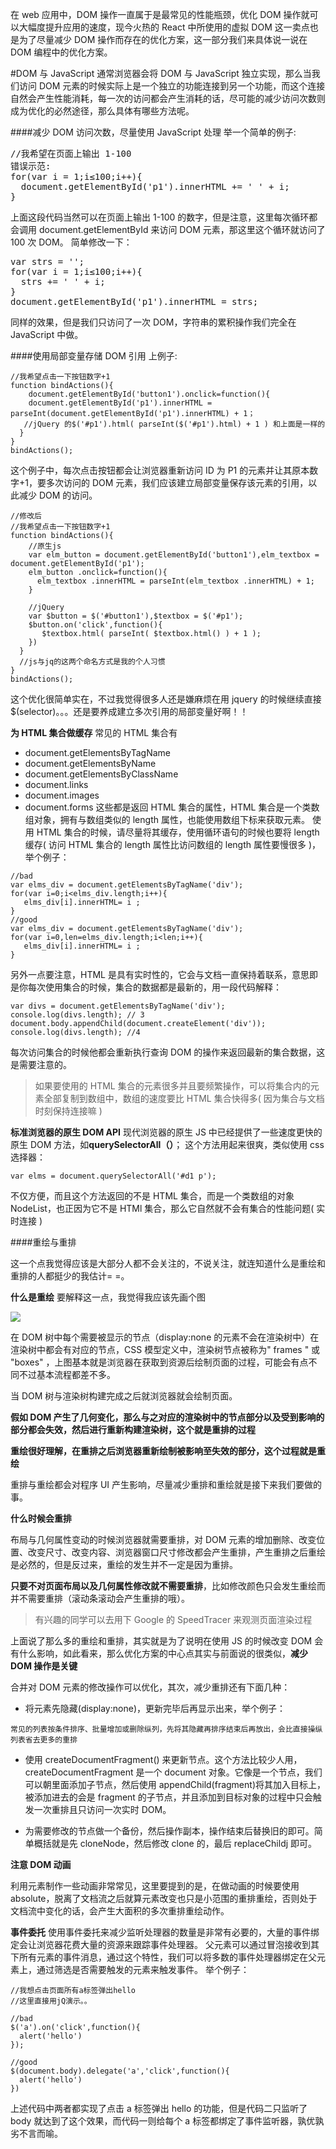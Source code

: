在 web 应用中，DOM 操作一直属于是最常见的性能瓶颈，优化 DOM 操作就可以大幅度提升应用的速度，现今火热的 React 中所使用的虚拟 DOM 这一卖点也是为了尽量减少 DOM 操作而存在的优化方案，这一部分我们来具体说一说在 DOM 编程中的优化方案。

#DOM 与 JavaScript
通常浏览器会将 DOM 与 JavaScript 独立实现，那么当我们访问 DOM 元素的时候实际上是一个独立的功能连接到另一个功能，而这个连接自然会产生性能消耗，每一次的访问都会产生消耗的话，尽可能的减少访问次数则成为优化的必然途径，那么具体有哪些方法呢。

####减少 DOM 访问次数，尽量使用 JavaScript 处理
举一个简单的例子:

<pre>
//我希望在页面上输出 1-100
错误示范:
for(var i = 1;i≤100;i++){
  document.getElementById('p1').innerHTML += ' ' + i;
}
</pre>

上面这段代码当然可以在页面上输出 1-100 的数字，但是注意，这里每次循环都会调用 document.getElementById 来访问 DOM 元素，那这里这个循环就访问了 100 次 DOM。
简单修改一下：

<pre>
var strs = '';
for(var i = 1;i≤100;i++){
  strs += ' ' + i;
}
document.getElementById('p1').innerHTML = strs;
</pre>

同样的效果，但是我们只访问了一次 DOM，字符串的累积操作我们完全在 JavaScript 中做。

####使用局部变量存储 DOM 引用
上例子:

```
//我希望点击一下按钮数字+1
function bindActions(){
    document.getElementById('button1').onclick=function(){
    document.getElementById('p1').innerHTML = parseInt(document.getElementById('p1').innerHTML) + 1；
   //jQuery 的$('#p1').html( parseInt($('#p1').html) + 1 ) 和上面是一样的
  }
}
bindActions();
```

这个例子中，每次点击按钮都会让浏览器重新访问 ID 为 P1 的元素并让其原本数字+1，要多次访问的 DOM 元素，我们应该建立局部变量保存该元素的引用，以此减少 DOM 的访问。

```
//修改后
//我希望点击一下按钮数字+1
function bindActions(){
    //原生js
    var elm_button = document.getElementById('button1'),elm_textbox = document.getElementById('p1');
    elm_button .onclick=function(){
      elm_textbox .innerHTML = parseInt(elm_textbox .innerHTML) + 1;
    }

    //jQuery
    var $button = $('#button1'),$textbox = $('#p1');
    $button.on('click',function(){
       $textbox.html( parseInt( $textbox.html() ) + 1 );
    })
  }
  //js与jq的这两个命名方式是我的个人习惯
}
bindActions();
```

这个优化很简单实在，不过我觉得很多人还是嫌麻烦在用 jquery 的时候继续直接 \$(selector)。。。还是要养成建立多次引用的局部变量好啊！！

**为 HTML 集合做缓存**
常见的 HTML 集合有

- document.getElementsByTagName
- document.getElementsByName
- document.getElementsByClassName
- document.links
- document.images
- document.forms
  这些都是返回 HTML 集合的属性，HTML 集合是一个类数组对象，拥有与数组类似的 length 属性，也能使用数组下标来获取元素。
  使用 HTML 集合的时候，请尽量将其缓存，使用循环语句的时候也要将 length 缓存( 访问 HTML 集合的 length 属性比访问数组的 length 属性要慢很多 )，举个例子：

```
//bad
var elms_div = document.getElementsByTagName('div');
for(var i=0;i<elms_div.length;i++){
   elms_div[i].innerHTML= i ;
}
//good
var elms_div = document.getElementsByTagName('div');
for(var i=0,len=elms_div.length;i<len;i++){
   elms_div[i].innerHTML= i ;
}
```

另外一点要注意，HTML 是具有实时性的，它会与文档一直保持着联系，意思即是你每次使用集合的时候，集合的数据都是最新的，用一段代码解释：

```
var divs = document.getElementsByTagName('div');
console.log(divs.length); // 3
document.body.appendChild(document.createElement('div'));
console.log(divs.length); //4
```

每次访问集合的时候他都会重新执行查询 DOM 的操作来返回最新的集合数据，这是需要注意的。

> 如果要使用的 HTML 集合的元素很多并且要频繁操作，可以将集合内的元素全部复制到数组中，数组的速度要比 HTML 集合快得多( 因为集合与文档时刻保持连接嘛 )

**标准浏览器的原生 DOM API**
现代浏览器的原生 JS 中已经提供了一些速度更快的原生 DOM 方法，如**querySelectorAll（）**；
这个方法用起来很爽，类似使用 css 选择器：

```
var elms = document.querySelectorAll('#d1 p');
```

不仅方便，而且这个方法返回的不是 HTML 集合，而是一个类数组的对象 NodeList，也正因为它不是 HTMl 集合，那么它自然就不会有集合的性能问题( 实时连接 )

####重绘与重排

这一个点我觉得应该是大部分人都不会关注的，不说关注，就连知道什么是重绘和重排的人都挺少的我估计= =。

**什么是重绘**
要解释这一点，我觉得我应该先画个图

![](http://upload-images.jianshu.io/upload_images/5677873-8aea795eacf3a0d7.png?imageMogr2/auto-orient/strip%7CimageView2/2/w/1240)

在 DOM 树中每个需要被显示的节点（display:none 的元素不会在渲染树中）在渲染树中都会有对应的节点，CSS 模型定义中，渲染树节点被称为" frames " 或 "boxes" ，上图基本就是浏览器在获取到资源后绘制页面的过程，可能会有点不同不过基本流程都差不多。

当 DOM 树与渲染树构建完成之后就浏览器就会绘制页面。

**假如 DOM 产生了几何变化，那么与之对应的渲染树中的节点部分以及受到影响的部分都会失效，然后进行重新构建渲染树，这个就是重排的过程**

**重绘很好理解，在重排之后浏览器重新绘制被影响至失效的部分，这个过程就是重绘**

重排与重绘都会对程序 UI 产生影响，尽量减少重排和重绘就是接下来我们要做的事。

**什么时候会重排**

布局与几何属性变动的时候浏览器就需要重排，对 DOM 元素的增加删除、改变位置、改变尺寸、改变内容、浏览器窗口尺寸修改都会产生重排，产生重排之后重绘是必然的，但是反过来，重绘的发生并不一定是因为重排。

**只要不对页面布局以及几何属性修改就不需要重排**，比如修改颜色只会发生重绘而并不需要重排（滚动条滚动会产生重排的哦）。

> 有兴趣的同学可以去用下 Google 的 SpeedTracer 来观测页面渲染过程

上面说了那么多的重绘和重排，其实就是为了说明在使用 JS 的时候改变 DOM 会有什么影响，如此看来，那么优化方案的中心点其实与前面说的很类似，**减少 DOM 操作是关键**

合并对 DOM 元素的修改操作可以优化，其次，减少重排还有下面几种：

- 将元素先隐藏(display:none)，更新完毕后再显示出来，举个例子：

```
常见的列表按条件排序、批量增加或删除纵列，先将其隐藏再排序结束后再放出，会比直接操纵列表省去更多的重排
```

- 使用 createDocumentFragment() 来更新节点。这个方法比较少人用，createDocumentFragment 是一个 document 对象。它像是一个节点，我们可以朝里面添加子节点，然后使用 appendChild(fragment)将其加入目标上，被添加进去的会是 fragment 的子节点，并且添加到目标对象的过程中只会触发一次重排且只访问一次实时 DOM。

- 为需要修改的节点做一个备份，然后操作副本，操作结束后替换旧的即可。简单概括就是先 cloneNode，然后修改 clone 的，最后 replaceChildj 即可。

**注意 DOM 动画**

利用元素制作一些动画非常常见，这里要提到的是，在做动画的时候要使用 absolute，脱离了文档流之后就算元素改变也只是小范围的重排重绘，否则处于文档流中变化的话，会产生大面积的多次重排重绘动作。

**事件委托**
使用事件委托来减少监听处理器的数量是非常有必要的，大量的事件绑定会让浏览器花费大量的资源来跟踪事件处理器。
父元素可以通过冒泡接收到其下所有元素的事件消息，通过这个特性，我们可以将多数的事件处理器绑定在父元素上，通过筛选是否需要触发的元素来触发事件。
举个例子：

```
//我想点击页面所有a标签弹出hello
//这里直接用jQ演示。。

//bad
$('a').on('click',function(){
  alert('hello')
});

//good
$(document.body).delegate('a','click',function(){
  alert('hello')
})
```

上述代码中两者都实现了点击 a 标签弹出 hello 的功能，但是代码二只监听了 body 就达到了这个效果，而代码一则给每个 a 标签都绑定了事件监听器，孰优孰劣不言而喻。

